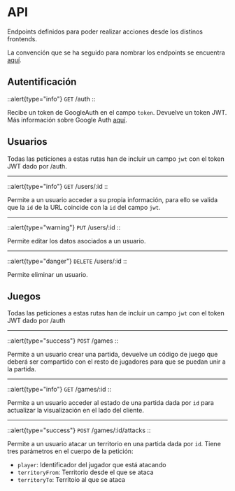 # API

Endpoints definidos para poder realizar acciones desde los distinos frontends.

La convención que se ha seguido para nombrar los endpoints se encuentra [aquí](https://restfulapi.net/resource-naming/).

## Autentificación

::alert{type="info"}
`GET` /auth
::

Recibe un token de GoogleAuth en el campo `token`. Devuelve un token JWT.
Más información sobre Google Auth [aquí](https://developers.google.com/identity/sign-in/web/backend-auth).

## Usuarios

Todas las peticiones a estas rutas han de incluir un campo `jwt` con el token JWT dado por /auth.

<hr>

::alert{type="info"}
`GET` /users/:id
::

Permite a un usuario acceder a su propia información, para ello se valida que la `id` de la URL coincide con la `id` del campo `jwt`.

<hr>

::alert{type="warning"}
`PUT` /users/:id
::

Permite editar los datos asociados a un usuario.

<hr>

::alert{type="danger"}
`DELETE` /users/:id
::

Permite eliminar un usuario.

## Juegos

Todas las peticiones a estas rutas han de incluir un campo `jwt` con el token JWT dado por /auth

<hr>

::alert{type="success"}
`POST` /games
::

Permite a un usuario crear una partida, devuelve un código de juego que deberá ser compartido con el resto de jugadores para que se puedan unir a la partida.

<hr>

::alert{type="info"}
`GET` /games/:id
::

Permite a un usuario acceder al estado de una partida dada por `id` para actualizar la visualización en el lado del cliente.

<hr>

::alert{type="success"}
`POST` /games/:id/attacks
::

Permite a un usuario atacar un territorio en una partida dada por `id`. Tiene tres parámetros en el cuerpo de la petición:

- `player`: Identificador del jugador que está atacando
- `territoryFrom`: Territorio desde el que se ataca
- `territoryTo`: Territoio al que se ataca


